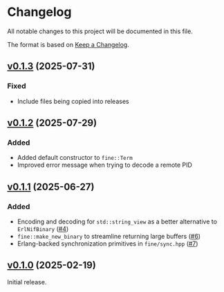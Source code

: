 # Changelog

All notable changes to this project will be documented in this file.

The format is based on [Keep a Changelog](https://keepachangelog.com/en/1.0.0/).

## [v0.1.3](https://github.com/elixir-nx/fine/tree/v0.1.3) (2025-07-31)

### Fixed

- Include files being copied into releases

## [v0.1.2](https://github.com/elixir-nx/fine/tree/v0.1.2) (2025-07-29)

### Added

- Added default constructor to `fine::Term`
- Improved error message when trying to decode a remote PID

## [v0.1.1](https://github.com/elixir-nx/fine/tree/v0.1.1) (2025-06-27)

### Added

- Encoding and decoding for `std::string_view` as a better alternative to `ErlNifBinary` ([#4](https://github.com/elixir-nx/fine/pull/4))
- `fine::make_new_binary` to streamline returning large buffers ([#6](https://github.com/elixir-nx/fine/pull/6))
- Erlang-backed synchronization primitives in `fine/sync.hpp` ([#7](https://github.com/elixir-nx/fine/pull/7))

## [v0.1.0](https://github.com/elixir-nx/fine/tree/v0.1.0) (2025-02-19)

Initial release.
